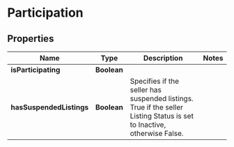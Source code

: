 
# Participation

## Properties
Name | Type | Description | Notes
------------ | ------------- | ------------- | -------------
**isParticipating** | **Boolean** |  | 
**hasSuspendedListings** | **Boolean** | Specifies if the seller has suspended listings. True if the seller Listing Status is set to Inactive, otherwise False. | 



